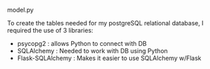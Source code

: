 model.py

To create the tables needed for my postgreSQL relational database, I required the use of 3 libraries:
- psycopg2 : allows Python to connect with DB
- SQLAlchemy : Needed to work with DB using Python
- Flask-SQLAlchemy : Makes it easier to use SQLAlchemy w/Flask